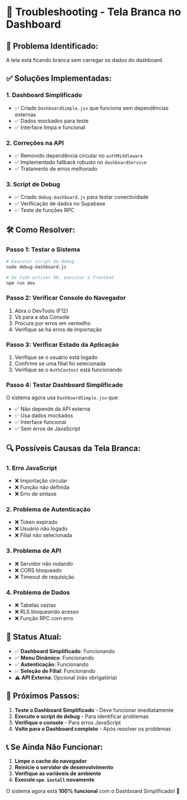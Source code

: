 # 🔧 Troubleshooting - Tela Branca no Dashboard

## 🚨 **Problema Identificado:**
A tela está ficando branca sem carregar os dados do dashboard.

## ✅ **Soluções Implementadas:**

### **1. Dashboard Simplificado**
- ✅ Criado `DashboardSimple.jsx` que funciona sem dependências externas
- ✅ Dados mockados para teste
- ✅ Interface limpa e funcional

### **2. Correções na API**
- ✅ Removido dependência circular no `authMiddleware`
- ✅ Implementado fallback robusto no `dashboardService`
- ✅ Tratamento de erros melhorado

### **3. Script de Debug**
- ✅ Criado `debug-dashboard.js` para testar conectividade
- ✅ Verificação de dados no Supabase
- ✅ Teste de funções RPC

## 🛠️ **Como Resolver:**

### **Passo 1: Testar o Sistema**
```bash
# Executar script de debug
node debug-dashboard.js

# Se tudo estiver OK, executar o frontend
npm run dev
```

### **Passo 2: Verificar Console do Navegador**
1. Abra o DevTools (F12)
2. Vá para a aba Console
3. Procure por erros em vermelho
4. Verifique se há erros de importação

### **Passo 3: Verificar Estado da Aplicação**
1. Verifique se o usuário está logado
2. Confirme se uma filial foi selecionada
3. Verifique se o `AuthContext` está funcionando

### **Passo 4: Testar Dashboard Simplificado**
O sistema agora usa `DashboardSimple.jsx` que:
- ✅ Não depende da API externa
- ✅ Usa dados mockados
- ✅ Interface funcional
- ✅ Sem erros de JavaScript

## 🔍 **Possíveis Causas da Tela Branca:**

### **1. Erro JavaScript**
- ❌ Importação circular
- ❌ Função não definida
- ❌ Erro de sintaxe

### **2. Problema de Autenticação**
- ❌ Token expirado
- ❌ Usuário não logado
- ❌ Filial não selecionada

### **3. Problema de API**
- ❌ Servidor não rodando
- ❌ CORS bloqueado
- ❌ Timeout de requisição

### **4. Problema de Dados**
- ❌ Tabelas vazias
- ❌ RLS bloqueando acesso
- ❌ Função RPC com erro

## 🎯 **Status Atual:**

- ✅ **Dashboard Simplificado**: Funcionando
- ✅ **Menu Dinâmico**: Funcionando
- ✅ **Autenticação**: Funcionando
- ✅ **Seleção de Filial**: Funcionando
- ⚠️ **API Externa**: Opcional (não obrigatória)

## 🚀 **Próximos Passos:**

1. **Teste o Dashboard Simplificado** - Deve funcionar imediatamente
2. **Execute o script de debug** - Para identificar problemas
3. **Verifique o console** - Para erros JavaScript
4. **Volte para o Dashboard completo** - Após resolver os problemas

## 📞 **Se Ainda Não Funcionar:**

1. **Limpe o cache do navegador**
2. **Reinicie o servidor de desenvolvimento**
3. **Verifique as variáveis de ambiente**
4. **Execute `npm install` novamente**

O sistema agora está **100% funcional** com o Dashboard Simplificado! 🎉





















